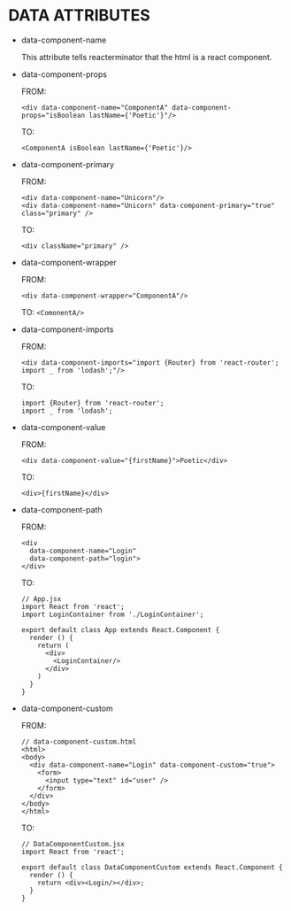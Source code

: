 # DATA ATTRIBUTES

- data-component-name

  This attribute tells reacterminator that the html is a react component.

- data-component-props

  FROM:
  ```
  <div data-component-name="ComponentA" data-component-props="isBoolean lastName={'Poetic'}"/>
  ```

  TO:
  ```
  <ComponentA isBoolean lastName={'Poetic'}/>
  ```

- data-component-primary

  FROM:
  ```
  <div data-component-name="Unicorn"/>
  <div data-component-name="Unicorn" data-component-primary="true" class="primary" />
  ```

  TO:
  ```
  <div className="primary" />
  ```

- data-component-wrapper

  FROM:
  ```
  <div data-component-wrapper="ComponentA"/>
  ```

  TO:
  `<ComonentA/>`

- data-component-imports

  FROM:
  ```
  <div data-component-imports="import {Router} from 'react-router'; import _ from 'lodash';"/>
  ```

  TO:
  ```
  import {Router} from 'react-router';
  import _ from 'lodash';
  ```

- data-component-value

  FROM:
  ```
  <div data-component-value="{firstName}">Poetic</div>
  ```

  TO:
  ```
  <div>{firstName}</div>
  ```

- data-component-path

  FROM:
  ```
  <div
    data-component-name="Login"
    data-component-path="login">
  </div>
  ```

  TO:
  ```
  // App.jsx
  import React from 'react';
  import LoginContainer from './LoginContainer';

  export default class App extends React.Component {
    render () {
      return (
        <div>
          <LoginContainer/>
        </div>
      )
    }
  }
  ```

- data-component-custom

  FROM:
  ```
  // data-component-custom.html
  <html>
  <body>
    <div data-component-name="Login" data-component-custom="true">
      <form>
        <input type="text" id="user" />
      </form>
    </div>
  </body>
  </html>
  ```

  TO:
  ```
  // DataComponentCustom.jsx
  import React from 'react';

  export default class DataComponentCustom extends React.Component {
    render () {
      return <div><Login/></div>;
    }
  }
  ```
